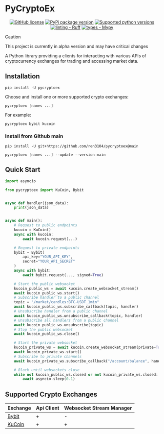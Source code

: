 # PyCryptoEx
<p align="center">
  <a href="https://github.com/ren3104/pycryptoex/blob/main/LICENSE"><img src="https://img.shields.io/github/license/ren3104/pycryptoex" alt="GitHub license"></a>
  <a href="https://pypi.org/project/pycryptoex"><img src="https://img.shields.io/pypi/v/pycryptoex?color=blue" alt="PyPi package version"></a>
  <a href="https://pypi.org/project/pycryptoex"><img src="https://img.shields.io/pypi/pyversions/pycryptoex.svg" alt="Supported python versions"></a>
  <a href="https://github.com/astral-sh/ruff"><img src="https://img.shields.io/endpoint?url=https://raw.githubusercontent.com/astral-sh/ruff/main/assets/badge/v2.json" alt="linting - Ruff"></a>
  <a href="https://github.com/python/mypy"><img src="https://img.shields.io/badge/types-Mypy-blue.svg" alt="types - Mypy"></a>
</p>

> [!CAUTION]
> This project is currently in alpha version and may have critical changes

A Python library providing a clients for interacting with various APIs of cryptocurrency exchanges for trading and accessing market data.

## Installation
```shell
pip install -U pycryptoex
```

Choose and install one or more supported crypto exchanges:
```shell
pycryptoex [names ...]
```

For example:
```shell
pycryptoex bybit kucoin
```

### Install from Github main
```shell
pip install -U git+https://github.com/ren3104/pycryptoex@main
```

```shell
pycryptoex [names ...] --update --version main
```

## Quick Start
```python
import asyncio

from pycryptoex import KuCoin, Bybit


async def handler(json_data):
    print(json_data)


async def main():
    # Request to public endpoints
    kucoin = KuCoin()
    async with kucoin:
        await kucoin.request(...)

    # Request to private endpoints
    bybit = Bybit(
        api_key="YOUR_API_KEY",
        secret="YOUR_API_SECRET"
    )
    async with bybit:
        await bybit.request(..., signed=True)

    # Start the public websocket
    kucoin_public_ws = await kucoin.create_websocket_stream()
    await kucoin_public_ws.start()
    # Subscribe handler to a public channel
    topic = "/market/candles:BTC-USDT_1min"
    await kucoin_public_ws.subscribe_callback(topic, handler)
    # Unsubscribe handler from a public channel
    await kucoin_public_ws.unsubscribe_callback(topic, handler)
    # Unsubscribe all handlers from a public channel
    await kucoin_public_ws.unsubscribe(topic)
    # Stop the public websocket
    await kucoin_public_ws.close()

    # Start the private websocket
    kucoin_private_ws = await kucoin.create_websocket_stream(private=True)
    await kucoin_private_ws.start()
    # Subscribe to private channels
    await kucoin_private_ws.subscribe_callback("/account/balance", handler)

    # Block until websockets close
    while not kucoin_public_ws.closed or not kucoin_private_ws.closed:
        await asyncio.sleep(0.1)
```

## Supported Crypto Exchanges
| Exchange | Api Client | Websocket Stream Manager
| --- | --- | --- |
| [Bybit](https://www.bybit.com/invite?ref=0WXGNA5) | + | - |
| [KuCoin](https://www.kucoin.com/r/rf/QBAAD3Y5) | + | + |
